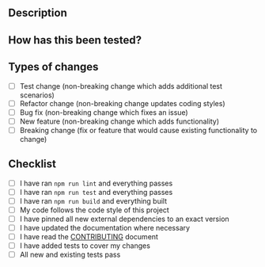## Description

<!-- Describe your changes in detail. Add screenshots where relevant. -->

## How has this been tested?

<!-- Please describe how you tested your changes. -->

## Types of changes

<!-- What types of changes does your code introduce? Put an `x` in all the boxes that apply: -->

- [ ] Test change (non-breaking change which adds additional test scenarios)
- [ ] Refactor change (non-breaking change updates coding styles)
- [ ] Bug fix (non-breaking change which fixes an issue)
- [ ] New feature (non-breaking change which adds functionality)
- [ ] Breaking change (fix or feature that would cause existing functionality to change)

## Checklist

<!-- Go over all the following points, and put an `x` in all the boxes that apply. -->

- [ ] I have ran `npm run lint` and everything passes
- [ ] I have ran `npm run test` and everything passes
- [ ] I have ran `npm run build` and everything built
- [ ] My code follows the code style of this project
- [ ] I have pinned all new external dependencies to an exact version
- [ ] I have updated the documentation where necessary
- [ ] I have read the [CONTRIBUTING](CONTRIBUTING.md) document
- [ ] I have added tests to cover my changes
- [ ] All new and existing tests pass

